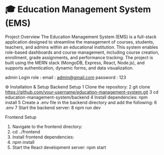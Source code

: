 # 🎓 Education Management System (EMS)
Project Overview
The Education Management System (EMS) is a full-stack application designed to streamline the management of courses, students, teachers, and admins within an educational institution. This system enables role-based dashboards and course management, including course creation, enrollment, grade assignments, and performance tracking. The project is built using the MERN stack (MongoDB, Express, React, Node.js), and supports authentication, dynamic forms, and data visualization.



admin Login role : 
email : admin@gmail.com 
password : 123


⚙️ Installation & Setup
Backend Setup
1 Clone the repository:
2 git clone https://github.com/your-username/education-management-system.git
3 cd education-management-system/backend
4 Install dependencies:
  npm install
5 Create a .env file in the backend directory and add the following:
6 .env
7 Start the backend server:
8 npm run dev


Frontend Setup
1. Navigate to the frontend directory:
2. cd ../frontend
3. Install frontend dependencies:
4. npm install
5. Start the React development server:
npm start
